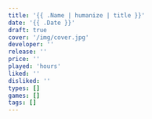 ```yaml
---
title: '{{ .Name | humanize | title }}'
date: '{{ .Date }}'
draft: true
cover: '/img/cover.jpg'
developer: ''
release: ''
price: ''
played: 'hours'
liked: ''
disliked: ''
types: []
games: []
tags: []
---
```

